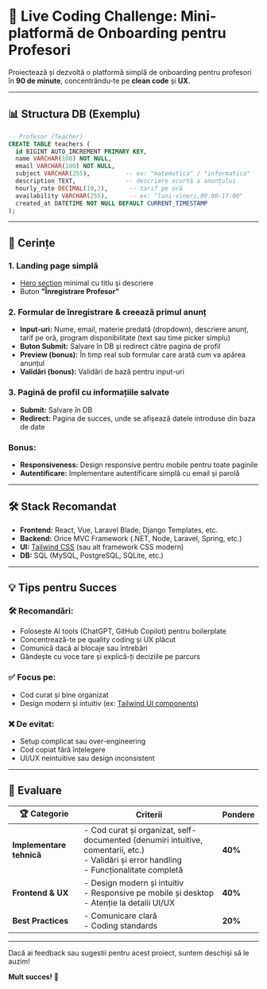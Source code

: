 # 🚀 Live Coding Challenge: Mini-platformă de Onboarding pentru Profesori

Proiectează și dezvoltă o platformă simplă de onboarding pentru profesori în **90 de minute**, concentrându-te pe **clean code** și **UX**.

---

## 📊 Structura DB (Exemplu)

```sql
-- Profesor (Teacher)
CREATE TABLE teachers (
  id BIGINT AUTO_INCREMENT PRIMARY KEY,
  name VARCHAR(100) NOT NULL,
  email VARCHAR(100) NOT NULL,
  subject VARCHAR(255),          -- ex: "matematica" / "informatica"
  description TEXT,              -- descriere scurtă a anunțului
  hourly_rate DECIMAL(10,2),      -- tarif pe oră
  availability VARCHAR(255),      -- ex: "luni-vineri,09:00-17:00"
  created_at DATETIME NOT NULL DEFAULT CURRENT_TIMESTAMP
);
```

---

## 🎯 Cerințe

### 1. **Landing page simplă**
- [Hero section](https://tailwindui.com/components/marketing/sections/heroes) minimal cu titlu și descriere
- Buton **"Înregistrare Profesor"**

### 2. **Formular de înregistrare & creează primul anunț**
- **Input-uri:** Nume, email, materie predată (dropdown), descriere anunț, tarif pe oră, program disponibilitate (text sau time picker simplu)
- **Buton Submit:** Salvare în DB și redirect către pagina de profil
- **Preview (bonus):** În timp real sub formular care arată cum va apărea anunțul
- **Validări (bonus):** Validări de bază pentru input-uri

### 3. **Pagină de profil cu informațiile salvate**
- **Submit:** Salvare în DB
- **Redirect:** Pagina de succes, unde se afișează datele introduse din baza de date

### **Bonus:**
- **Responsiveness:** Design responsive pentru mobile pentru toate paginile
- **Autentificare:** Implementare autentificare simplă cu email și parolă

---

## 🛠️ Stack Recomandat

- **Frontend:** React, Vue, Laravel Blade, Django Templates, etc.
- **Backend:** Orice MVC Framework (.NET, Node, Laravel, Spring, etc.)
- **UI:** [Tailwind CSS](https://tailwindcss.com/) (sau alt framework CSS modern)
- **DB:** SQL (MySQL, PostgreSQL, SQLite, etc.)

---

## 💡 Tips pentru Succes

### 🛠️ **Recomandări:**
- Folosește AI tools (ChatGPT, GitHub Copilot) pentru boilerplate
- Concentrează-te pe quality coding și UX plăcut
- Comunică dacă ai blocaje sau întrebări
- Gândește cu voce tare și explică-ți deciziile pe parcurs

### ✅ **Focus pe:**
- Cod curat și bine organizat
- Design modern și intuitiv (ex: [Tailwind UI components](https://tailwindui.com/components))

### ❌ **De evitat:**
- Setup complicat sau over-engineering
- Cod copiat fără înțelegere
- UI/UX neintuitive sau design inconsistent

---

## 🎯 Evaluare

| 🏆 **Categorie**       | **Criterii**                                                                                                                                                                    | **Pondere** |
|------------------------|---------------------------------------------------------------------------------------------------------------------------------------------------------------------------------|-------------|
| **Implementare tehnică** | - Cod curat și organizat, self-documented (denumiri intuitive, comentarii, etc.)<br>- Validări și error handling<br>- Funcționalitate completă | **40%**     |
| **Frontend & UX**      | - Design modern și intuitiv<br>- Responsive pe mobile și desktop<br>- Atenție la detalii UI/UX                                                                                  | **40%**     |
| **Best Practices**     | - Comunicare clară<br>- Coding standards                                                                                                                                        | **20%**     |

---

Dacă ai feedback sau sugestii pentru acest proiect, suntem deschiși să le auzim!


**Mult succes!** 🚀
